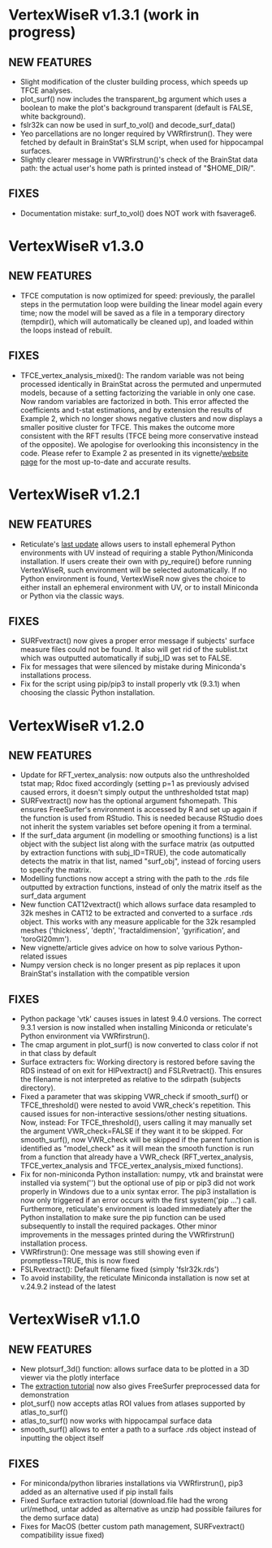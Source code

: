 # VertexWiseR v1.3.1 (work in progress)

## NEW FEATURES
* Slight modification of the cluster building process, which speeds up TFCE analyses.
* plot_surf() now includes the transparent_bg argument which uses a boolean to make the plot's background transparent (default is FALSE, white background).
* fslr32k can now be used in surf_to_vol() and decode_surf_data()
* Yeo parcellations are no longer required by VWRfirstrun(). They were fetched by default in BrainStat's SLM script, when used for hippocampal surfaces. 
* Slightly clearer message in VWRfirstrun()'s check of the BrainStat data path: the actual user's home path is printed instead of "$HOME_DIR/".

## FIXES
* Documentation mistake: surf_to_vol() does NOT work with fsaverage6.

# VertexWiseR v1.3.0

## NEW FEATURES
* TFCE computation is now optimized for speed: previously, the parallel steps in the permutation loop were building the linear model again every time; now the model will be saved as a file in a temporary directory (tempdir(), which will automatically be cleaned up), and loaded within the loops instead of rebuilt.
 
## FIXES
* TFCE_vertex_analysis_mixed(): The random variable was not being  processed identically in BrainStat across the permuted and unpermuted models, because of a setting factorizing the variable in only one case. Now random variables are factorized in both. This error affected the coefficients and t-stat estimations, and by extension the results of Example 2, which no longer shows negative clusters and now displays a smaller positive cluster for TFCE. This makes the outcome more consistent with the RFT results (TFCE being more conservative instead of the opposite). We apologise for overlooking this inconsistency in the code. Please refer to Example 2 as presented in its vignette/[website page](https://cogbrainhealthlab.github.io/VertexWiseR/articles/VertexWiseR_Example_2.html) for the most up-to-date and accurate results.

# VertexWiseR v1.2.1

## NEW FEATURES
* Reticulate's [last update](https://posit.co/blog/reticulate-1-41/) allows users to install ephemeral Python environments with UV instead of requiring a stable Python/Miniconda installation. If users create their own with py_require() before running VertexWiseR, such environment will be selected automatically. If no Python environment is found, VertexWiseR now gives the choice to either install an ephemeral environment with UV, or to install Miniconda or Python via the classic ways.

## FIXES
* SURFvextract() now gives a proper error message if subjects' surface measure files could not be found. It also will get rid of the sublist.txt which was outputted automatically if subj_ID was set to FALSE. 
* Fix for messages that were silenced by mistake during Miniconda's installations process.
* Fix for the script using pip/pip3 to install properly vtk (9.3.1) when choosing the classic Python installation.

# VertexWiseR v1.2.0

## NEW FEATURES

* Update for RFT_vertex_analysis: now outputs also the unthresholded tstat map; Rdoc fixed accordingly (setting p=1 as previously advised caused errors, it doesn't simply output the unthresholded tstat map)
* SURFvextract() now has the optional argument fshomepath. This ensures FreeSurfer's environment is accessed by R and set up again if the function is used from RStudio. This is needed because RStudio does not inherit the system variables set before opening it from a terminal. 
* If the surf_data argument (in modelling or smoothing functions) is a list object with the subject list along with the surface matrix (as outputted by extraction functions with subj_ID=TRUE), the code automatically detects the matrix in that list, named "surf_obj", instead of forcing users to specify the matrix. 
* Modelling functions now accept a string with the path to the .rds file outputted by extraction functions, instead of only the matrix itself as the surf_data argument
* New function CAT12vextract() which allows surface data resampled to 32k meshes in CAT12 to be extracted and converted to a surface .rds object. This works with any measure applicable for the 32k resampled meshes ('thickness', 'depth', 'fractaldimension', 'gyrification', and 'toroGI20mm'). 
* New vignette/article gives advice on how to solve various Python-related issues
* Numpy version check is no longer present as pip replaces it upon BrainStat's installation with the compatible version

## FIXES
* Python package 'vtk' causes issues in latest 9.4.0 versions. The correct 9.3.1 version is now installed when installing Miniconda or reticulate's Python environment via VWRfirstrun(). 
* The cmap argument in plot_surf() is now converted to class color if not in that class by default
* Surface extracters fix: Working directory is restored before saving the RDS instead of on exit for HIPvextract() and FSLRvetract(). This ensures the filename is not interpreted as relative to the sdirpath (subjects directory).
* Fixed a parameter that was skipping VWR_check if smooth_surf() or TFCE_threshold() were nested to avoid VWR_check's repetition. This caused issues for non-interactive sessions/other nesting situations. Now, instead: For TFCE_threshold(), users calling it may manually set the argument VWR_check=FALSE if they want it to be skipped. For smooth_surf(), now VWR_check will be skipped if the parent function is identified as "model_check" as it will mean the smooth function is run from a function that already have a VWR_check (RFT_vertex_analysis, TFCE_vertex_analysis and TFCE_vertex_analysis_mixed functions). 
* Fix for non-miniconda Python installation: numpy, vtk and brainstat were installed via system('') but the optional use of pip or pip3 did not work properly in Windows due to a unix syntax error. The pip3 installation is now only triggered if an error occurs with the first system('pip ...') call. Furthermore, reticulate's environment is loaded immediately after the Python installation to make sure the pip function can be used subsequently to install the required packages. Other minor improvements in the messages printed during the VWRfirstrun() installation process.
* VWRfirstrun(): One message was still showing even if promptless=TRUE, this is now fixed
* FSLRvextract(): Default filename fixed (simply 'fslr32k.rds')
* To avoid instability, the reticulate Miniconda installation is now set at v.24.9.2 instead of the latest

# VertexWiseR v1.1.0

## NEW FEATURES
* New plotsurf_3d() function: allows surface data to be plotted in a 3D viewer via the plotly interface
* The [extraction tutorial](https://cogbrainhealthlab.github.io/VertexWiseR/articles/VertexWiseR_surface_extraction.html) now also gives FreeSurfer preprocessed data for demonstration	
* plot_surf() now accepts atlas ROI values from atlases supported by atlas_to_surf()
* atlas_to_surf() now works with hippocampal surface data
* smooth_surf() allows to enter a path to a surface .rds object instead of inputting the object itself

## FIXES

* For miniconda/python libraries installations via VWRfirstrun(), pip3 added as an alternative used if pip install fails
* Fixed Surface extraction tutorial (download.file had the wrong url/method, untar added as alternative as unzip had possible failures for the demo surface data)
* Fixes for MacOS (better custom path management, SURFvextract() compatibility issue fixed) 
